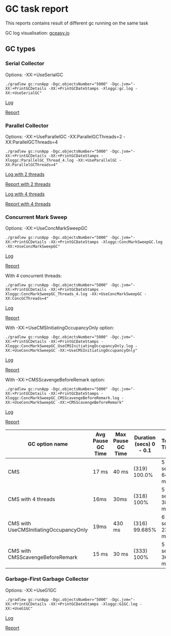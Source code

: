 # GC task report

This reports contains result of different gc running on the same task

GC log visualisation: [gceasy.io](http://gceasy.io/index.jsp)

## GC types

### Serial Collector
Options: -XX:+UseSerialGC
```
./gradlew gc:runApp -Dgc.objectsNumber="5000" -Dgc.jvm="-XX:+PrintGCDetails -XX:+PrintGCDateStamps -Xloggc:gc.log -XX:+UseSerialGC"
```

[Log](SerialGC.log)

[Report](SerialGC.pdf)

### Parallel Collector
Options: -XX:+UseParallelGC  -XX:ParallelGCThreads=2  -XX:ParallelGCThreads=4
```
./gradlew gc:runApp -Dgc.objectsNumber="5000" -Dgc.jvm="-XX:+PrintGCDetails -XX:+PrintGCDateStamps -Xloggc:ParallelGC_Thread_4.log -XX:+UseParallelGC -XX:ParallelGCThreads=4"
```

[Log with 2 threads](ParallelGC_Thread_2.log)

[Report with 2 threads](ParallelGC_Thread_2.pdf)

[Log with 4 threads](ParallelGC_Thread_4.log)

[Report with 4 threads](ParallelGC_Thread_4.pdf)

### Concurrent Mark Sweep
Options: -XX:+UseConcMarkSweepGC
```
./gradlew gc:runApp -Dgc.objectsNumber="5000" -Dgc.jvm="-XX:+PrintGCDetails -XX:+PrintGCDateStamps -Xloggc:ConcMarkSweepGC.log -XX:+UseConcMarkSweepGC"
```

[Log](ConcMarkSweepGC.log)

[Report](ConcMarkSweepGC.pdf)

With 4 concurrent threads:

```
./gradlew gc:runApp -Dgc.objectsNumber="5000" -Dgc.jvm="-XX:+PrintGCDetails -XX:+PrintGCDateStamps -Xloggc:ConcMarkSweepGC_Threads_4.log -XX:+UseConcMarkSweepGC -XX:ConcGCThreads=4"
```

[Log](ConcMarkSweepGC_Threads_4.log)

[Report](ConcMarkSweepGC_Threads_4.pdf)

With -XX:+UseCMSInitiatingOccupancyOnly option:

```
./gradlew gc:runApp -Dgc.objectsNumber="5000" -Dgc.jvm="-XX:+PrintGCDetails -XX:+PrintGCDateStamps -Xloggc:ConcMarkSweepGC_UseCMSInitiatingOccupancyOnly.log -XX:+UseConcMarkSweepGC -XX:+UseCMSInitiatingOccupancyOnly"
```

[Log](ConcMarkSweepGC_UseCMSInitiatingOccupancyOnly.log)

[Report](ConcMarkSweepGC_UseCMSInitiatingOccupancyOnly.pdf)

With -XX:+CMSScavengeBeforeRemark option:

```
./gradlew gc:runApp -Dgc.objectsNumber="5000" -Dgc.jvm="-XX:+PrintGCDetails -XX:+PrintGCDateStamps -Xloggc:ConcMarkSweepGC_CMSScavengeBeforeRemark.log -XX:+UseConcMarkSweepGC -XX:+CMSScavengeBeforeRemark"
```

[Log](ConcMarkSweepGC_CMSScavengeBeforeRemark.log)

[Report](ConcMarkSweepGC_CMSScavengeBeforeRemark.pdf)


| GC option name | Avg Pause GC Time  | Max Pause GC Time | Duration (secs) 0 - 0.1 | Total Time | Concurrent total Time | Total created bytes |
| --- | --- | --- | --- | --- | --- | --- |
| CMS | 17 ms | 40 ms |  (319) 100.0%  | 5 sec 640 ms | 1 sec 920 ms | 23.72 gb |
| CMS with 4 threads | 16ms | 30ms | (318) 100% | 5 sec 380 ms | 1 sec 400 ms | 23.71 gb |
| CMS with UseCMSInitiatingOccupancyOnly| 19ms | 430 ms | (316) 99.685% | 6 sec 230 ms | 1 sec 910 ms | 24.9 gb |
| CMS with CMSScavengeBeforeRemark| 15 ms | 30 ms | (333) 100% | 5 sec 360 ms | 1 sec 880 ms|  20.03 gb |

### Garbage-First Garbage Collector
Options: -XX:+UseG1GC
```
./gradlew gc:runApp -Dgc.objectsNumber="5000" -Dgc.jvm="-XX:+PrintGCDetails -XX:+PrintGCDateStamps -Xloggc:G1GC.log -XX:+UseG1GC"
```

[Log](G1GC.log)

[Report](G1GC.pdf)